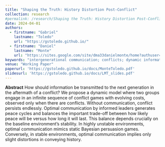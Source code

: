 ```yaml
---
title: "Shaping the Truth: History Distortion Post-Conflict"
collection: research
#permalink: /research/Shaping the Truth: History Distortion Post-Conflict
date: 2024-04-01
authors:
  - firstname: "Gabriel"
    lastname: "Toledo"
    url: "https://gstoledo.github.io/"
  - firstname: "Daniel"
    lastname: "Monte"
    url: "https://sites.google.com/site/dma33danielmonte/home?authuser=0"
keywords: "intergenerational communication; conflicts; dynamic information design"
venue: "Working Paper"
paperurl: 'https://gstoledo.github.io/docs/MonteToledo.pdf'
slidesurl: 'https://gstoledo.github.io/docs/LMT_slides.pdf'
---
```



**Abstract** How should information be transmitted to the next generation in the aftermath of a
conflict? We propose a dynamic model where two groups engage in an infinite sequence
of conflict games with evolving costs, observed only when there are conflicts. Without
communication, conflict persists endlessly. Optimal communication by informed leaders
generates peace cycles and balances the important trade-off between how likely peace will
be versus how long it will last. This balance depends crucially on the baseline environment’s
stability. In highly unstable environments, optimal communication mimics static
Bayesian persuasion games. Conversely, in stable environments, optimal communication
implies only slight distortions in conveying history.
